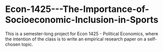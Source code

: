 # Econ-1425---The-Importance-of-Socioeconomic-Inclusion-in-Sports
This is a semester-long project for Econ 1425 - Political Economics, where the intention of the class is to write an empirical research paper on a self-chosen topic.
